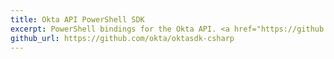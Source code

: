 ```yaml
---
title: Okta API PowerShell SDK
excerpt: PowerShell bindings for the Okta API. <a href="https://github.com/okta/oktasdk-csharp/tree/master/Okta.Core.Automation/">Get started now</a>.
github_url: https://github.com/okta/oktasdk-csharp
---
```


